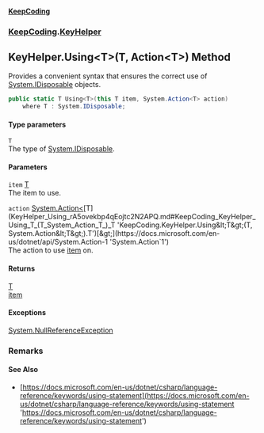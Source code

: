 #### [KeepCoding](index.md 'index')
### [KeepCoding](KeepCoding.md 'KeepCoding').[KeyHelper](KeyHelper.md 'KeepCoding.KeyHelper')
## KeyHelper.Using&lt;T&gt;(T, Action&lt;T&gt;) Method
Provides a convenient syntax that ensures the correct use of [System.IDisposable](https://docs.microsoft.com/en-us/dotnet/api/System.IDisposable 'System.IDisposable') objects.  
```csharp
public static T Using<T>(this T item, System.Action<T> action)
    where T : System.IDisposable;
```
#### Type parameters
<a name='KeepCoding_KeyHelper_Using_T_(T_System_Action_T_)_T'></a>
`T`  
The type of [System.IDisposable](https://docs.microsoft.com/en-us/dotnet/api/System.IDisposable 'System.IDisposable').
  
#### Parameters
<a name='KeepCoding_KeyHelper_Using_T_(T_System_Action_T_)_item'></a>
`item` [T](KeyHelper_Using_rA5ovekbp4qEojtc2N2APQ.md#KeepCoding_KeyHelper_Using_T_(T_System_Action_T_)_T 'KeepCoding.KeyHelper.Using&lt;T&gt;(T, System.Action&lt;T&gt;).T')  
The item to use.
  
<a name='KeepCoding_KeyHelper_Using_T_(T_System_Action_T_)_action'></a>
`action` [System.Action&lt;](https://docs.microsoft.com/en-us/dotnet/api/System.Action-1 'System.Action`1')[T](KeyHelper_Using_rA5ovekbp4qEojtc2N2APQ.md#KeepCoding_KeyHelper_Using_T_(T_System_Action_T_)_T 'KeepCoding.KeyHelper.Using&lt;T&gt;(T, System.Action&lt;T&gt;).T')[&gt;](https://docs.microsoft.com/en-us/dotnet/api/System.Action-1 'System.Action`1')  
The action to use [item](KeyHelper_Using_rA5ovekbp4qEojtc2N2APQ.md#KeepCoding_KeyHelper_Using_T_(T_System_Action_T_)_item 'KeepCoding.KeyHelper.Using&lt;T&gt;(T, System.Action&lt;T&gt;).item') on.
  
#### Returns
[T](KeyHelper_Using_rA5ovekbp4qEojtc2N2APQ.md#KeepCoding_KeyHelper_Using_T_(T_System_Action_T_)_T 'KeepCoding.KeyHelper.Using&lt;T&gt;(T, System.Action&lt;T&gt;).T')  
[item](KeyHelper_Using_rA5ovekbp4qEojtc2N2APQ.md#KeepCoding_KeyHelper_Using_T_(T_System_Action_T_)_item 'KeepCoding.KeyHelper.Using&lt;T&gt;(T, System.Action&lt;T&gt;).item')
#### Exceptions
[System.NullReferenceException](https://docs.microsoft.com/en-us/dotnet/api/System.NullReferenceException 'System.NullReferenceException')  
### Remarks
#### See Also
- [https://docs.microsoft.com/en-us/dotnet/csharp/language-reference/keywords/using-statement](https://docs.microsoft.com/en-us/dotnet/csharp/language-reference/keywords/using-statement 'https://docs.microsoft.com/en-us/dotnet/csharp/language-reference/keywords/using-statement')
